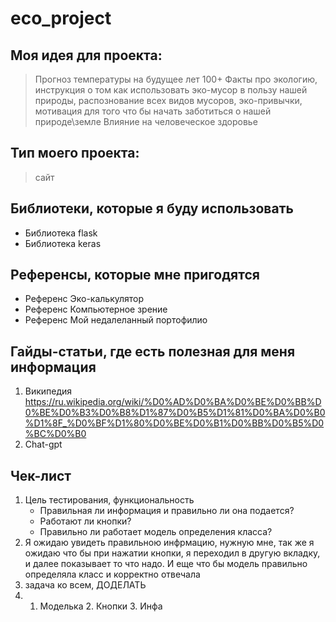 # eco_project


## Моя идея для проекта:
> Прогноз температуры на будущее лет 100+
> Факты про экологию, инструкция о том как использовать эко-мусор в пользу нашей природы, распознование всех видов мусоров, эко-привычки, мотивация для того что бы начать заботиться о нашей природе\земле
> Влияние на человеческое здоровье


## Тип моего проекта:
> сайт

## Библиотеки, которые я буду использовать
- Библиотека flask
- Библиотека keras

## Референсы, которые мне пригодятся
- Референс Эко-калькулятор
- Референс Компьютерное зрение
- Референс Мой недалеланный портофилио

## Гайды-статьи, где есть полезная для меня информация
1. Википедия   https://ru.wikipedia.org/wiki/%D0%AD%D0%BA%D0%BE%D0%BB%D0%BE%D0%B3%D0%B8%D1%87%D0%B5%D1%81%D0%BA%D0%B0%D1%8F_%D0%BF%D1%80%D0%BE%D0%B1%D0%BB%D0%B5%D0%BC%D0%B0
2. Chat-gpt

## Чек-лист
1. Цель тестирования, функциональность
   - Правильная ли информация и правильно ли она подается?
   - Работают ли кнопки?
   - Правильно ли работает модель определения класса?
2. Я ожидаю увидеть правильною инфрмацию, нужную мне, так же я ожидаю что бы при нажатии кнопки, я переходил в другую вкладку, и далее показывает то что надо. И еще что бы модель правильно определяла класс и корректно отвечала
3. задача ко всем, ДОДЕЛАТЬ
4. 1. Моделька 2. Кнопки 3. Инфа

